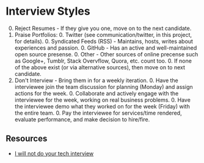 # Interview Styles

0. Reject Resumes - If they give you one, move on to the next candidate.
0. Praise Portfolios:
    0. Twitter (see communication/twitter, in this project, for details).
    0. Syndicated Feeds (RSS) - Maintains, hosts, writes about experiences and passion.
    0. GitHub - Has an active and well-maintained open source presense.
    0. Other - Other sources of online precense such as Google+, Tumblr, Stack Overvflow, Quora, etc. count too.
    0. If none of the above exist (or via alternative sources), then move on to next candidate.
0. Don't Interview - Bring them in for a weekly iteration.
    0. Have the interviewee join the team discussion for planning (Monday) and assign actions for the week.
    0. Collaborate and actively engage with the interviewee for the week, working on real business problems.
    0. Have the interviewee demo what they worked on for the week (Friday) with the entire team.
    0. Pay the interviewee for services/time rendered, evaluate performance, and make decision to hire/fire.

## Resources

* [I will not do your tech interview](https://medium.com/lessons-learned/80ba19c55883)
